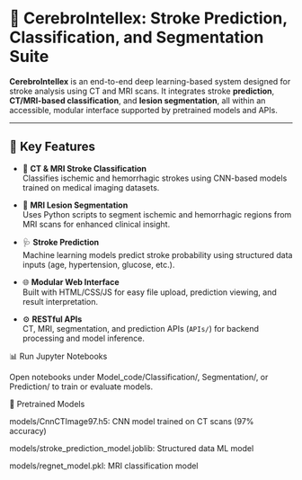 # 🧠 CerebroIntellex: Stroke Prediction, Classification, and Segmentation Suite

**CerebroIntellex** is an end-to-end deep learning-based system designed for stroke analysis using CT and MRI scans. It integrates stroke **prediction**, **CT/MRI-based classification**, and **lesion segmentation**, all within an accessible, modular interface supported by pretrained models and APIs.

---

## 📌 Key Features

- 🔬 **CT & MRI Stroke Classification**  
  Classifies ischemic and hemorrhagic strokes using CNN-based models trained on medical imaging datasets.

- 🧠 **MRI Lesion Segmentation**  
  Uses Python scripts to segment ischemic and hemorrhagic regions from MRI scans for enhanced clinical insight.

- 🩺 **Stroke Prediction**  
  Machine learning models predict stroke probability using structured data inputs (age, hypertension, glucose, etc.).

- 🌐 **Modular Web Interface**  
  Built with HTML/CSS/JS for easy file upload, prediction viewing, and result interpretation.

- ⚙️ **RESTful APIs**  
  CT, MRI, segmentation, and prediction APIs (`APIs/`) for backend processing and model inference.


📊 Run Jupyter Notebooks

Open notebooks under Model_code/Classification/, Segmentation/, or Prediction/ to train or evaluate models.

🎯 Pretrained Models

models/CnnCTImage97.h5: CNN model trained on CT scans (97% accuracy)

models/stroke_prediction_model.joblib: Structured data ML model

models/regnet_model.pkl: MRI classification model



